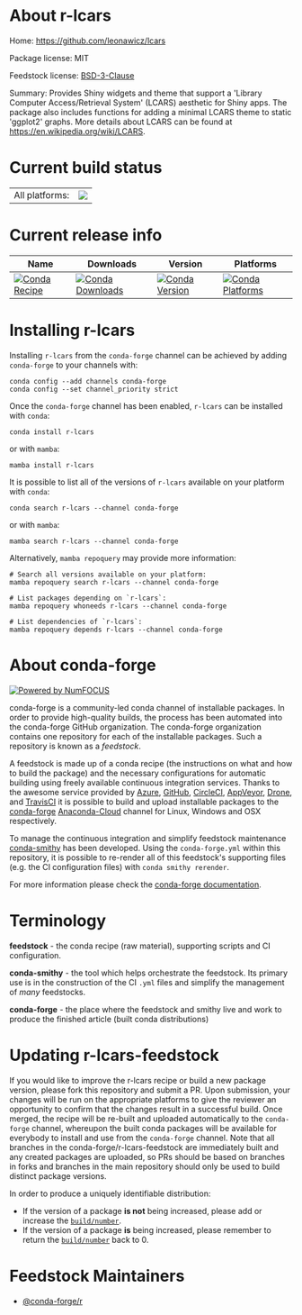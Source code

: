 About r-lcars
=============

Home: https://github.com/leonawicz/lcars

Package license: MIT

Feedstock license: [BSD-3-Clause](https://github.com/conda-forge/r-lcars-feedstock/blob/main/LICENSE.txt)

Summary: Provides Shiny widgets and theme that support a 'Library Computer Access/Retrieval System' (LCARS) aesthetic for Shiny apps. The package also includes functions for adding a minimal LCARS theme to static 'ggplot2' graphs. More details about LCARS can be found at <https://en.wikipedia.org/wiki/LCARS>.

Current build status
====================


<table><tr><td>All platforms:</td>
    <td>
      <a href="https://dev.azure.com/conda-forge/feedstock-builds/_build/latest?definitionId=9035&branchName=main">
        <img src="https://dev.azure.com/conda-forge/feedstock-builds/_apis/build/status/r-lcars-feedstock?branchName=main">
      </a>
    </td>
  </tr>
</table>

Current release info
====================

| Name | Downloads | Version | Platforms |
| --- | --- | --- | --- |
| [![Conda Recipe](https://img.shields.io/badge/recipe-r--lcars-green.svg)](https://anaconda.org/conda-forge/r-lcars) | [![Conda Downloads](https://img.shields.io/conda/dn/conda-forge/r-lcars.svg)](https://anaconda.org/conda-forge/r-lcars) | [![Conda Version](https://img.shields.io/conda/vn/conda-forge/r-lcars.svg)](https://anaconda.org/conda-forge/r-lcars) | [![Conda Platforms](https://img.shields.io/conda/pn/conda-forge/r-lcars.svg)](https://anaconda.org/conda-forge/r-lcars) |

Installing r-lcars
==================

Installing `r-lcars` from the `conda-forge` channel can be achieved by adding `conda-forge` to your channels with:

```
conda config --add channels conda-forge
conda config --set channel_priority strict
```

Once the `conda-forge` channel has been enabled, `r-lcars` can be installed with `conda`:

```
conda install r-lcars
```

or with `mamba`:

```
mamba install r-lcars
```

It is possible to list all of the versions of `r-lcars` available on your platform with `conda`:

```
conda search r-lcars --channel conda-forge
```

or with `mamba`:

```
mamba search r-lcars --channel conda-forge
```

Alternatively, `mamba repoquery` may provide more information:

```
# Search all versions available on your platform:
mamba repoquery search r-lcars --channel conda-forge

# List packages depending on `r-lcars`:
mamba repoquery whoneeds r-lcars --channel conda-forge

# List dependencies of `r-lcars`:
mamba repoquery depends r-lcars --channel conda-forge
```


About conda-forge
=================

[![Powered by
NumFOCUS](https://img.shields.io/badge/powered%20by-NumFOCUS-orange.svg?style=flat&colorA=E1523D&colorB=007D8A)](https://numfocus.org)

conda-forge is a community-led conda channel of installable packages.
In order to provide high-quality builds, the process has been automated into the
conda-forge GitHub organization. The conda-forge organization contains one repository
for each of the installable packages. Such a repository is known as a *feedstock*.

A feedstock is made up of a conda recipe (the instructions on what and how to build
the package) and the necessary configurations for automatic building using freely
available continuous integration services. Thanks to the awesome service provided by
[Azure](https://azure.microsoft.com/en-us/services/devops/), [GitHub](https://github.com/),
[CircleCI](https://circleci.com/), [AppVeyor](https://www.appveyor.com/),
[Drone](https://cloud.drone.io/welcome), and [TravisCI](https://travis-ci.com/)
it is possible to build and upload installable packages to the
[conda-forge](https://anaconda.org/conda-forge) [Anaconda-Cloud](https://anaconda.org/)
channel for Linux, Windows and OSX respectively.

To manage the continuous integration and simplify feedstock maintenance
[conda-smithy](https://github.com/conda-forge/conda-smithy) has been developed.
Using the ``conda-forge.yml`` within this repository, it is possible to re-render all of
this feedstock's supporting files (e.g. the CI configuration files) with ``conda smithy rerender``.

For more information please check the [conda-forge documentation](https://conda-forge.org/docs/).

Terminology
===========

**feedstock** - the conda recipe (raw material), supporting scripts and CI configuration.

**conda-smithy** - the tool which helps orchestrate the feedstock.
                   Its primary use is in the construction of the CI ``.yml`` files
                   and simplify the management of *many* feedstocks.

**conda-forge** - the place where the feedstock and smithy live and work to
                  produce the finished article (built conda distributions)


Updating r-lcars-feedstock
==========================

If you would like to improve the r-lcars recipe or build a new
package version, please fork this repository and submit a PR. Upon submission,
your changes will be run on the appropriate platforms to give the reviewer an
opportunity to confirm that the changes result in a successful build. Once
merged, the recipe will be re-built and uploaded automatically to the
`conda-forge` channel, whereupon the built conda packages will be available for
everybody to install and use from the `conda-forge` channel.
Note that all branches in the conda-forge/r-lcars-feedstock are
immediately built and any created packages are uploaded, so PRs should be based
on branches in forks and branches in the main repository should only be used to
build distinct package versions.

In order to produce a uniquely identifiable distribution:
 * If the version of a package **is not** being increased, please add or increase
   the [``build/number``](https://docs.conda.io/projects/conda-build/en/latest/resources/define-metadata.html#build-number-and-string).
 * If the version of a package **is** being increased, please remember to return
   the [``build/number``](https://docs.conda.io/projects/conda-build/en/latest/resources/define-metadata.html#build-number-and-string)
   back to 0.

Feedstock Maintainers
=====================

* [@conda-forge/r](https://github.com/conda-forge/r/)

